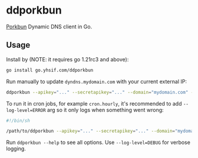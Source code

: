 # ddporkbun

[Porkbun][porkbun] Dynamic DNS client in Go.

## Usage

Install by (NOTE: it requires go 1.21rc3 and above):

```sh
go install go.yhsif.com/ddporkbun
```

Run manually to update `dyndns.mydomain.com` with your current external IP:

```sh
ddporkbun --apikey="..." --secretapikey="..." --domain="mydomain.com" --subdomain="dyndns"
```

To run it in cron jobs, for example `cron.hourly`, it's recommended to add
`--log-level=ERROR` arg so it only logs when something went wrong:

```sh
#!/bin/sh

/path/to/ddporkbun --apikey="..." --secretapikey="..." --domain="mydomain.com" --subdomain="dyndns" --log-level=ERROR
```

Run `ddporkbun --help` to see all options.
Use `--log-level=DEBUG` for verbose logging.

[porkbun]: https://porkbun.com/
